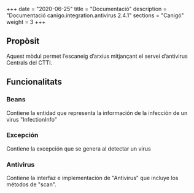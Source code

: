 +++
date        = "2020-06-25"
title       = "Documentació"
description = "Documentació canigo.integration.antivirus 2.4.1"
sections    = "Canigó"
weight      = 3
+++

## Propòsit

Aquest mòdul permet l’escaneig d’arxius mitjançant el servei d’antivirus Centrals del CTTI.

## Funcionalitats

### Beans

Contiene la entidad que representa la información de la infección de un virus "InfectionInfo"

### Excepción

Contiene la excepción que se genera al detectar un virus

### Antivirus

Contiene la interfaz e implementación de "Antivirus" que incluye los métodos de "scan". 
